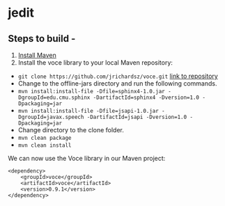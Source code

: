 jedit
==============================================

Steps to build -
---------------------------------------------

1. [Install Maven](https://maven.apache.org/install.html)
2. Install the voce library to your local Maven repository:
- ```git clone https://github.com/jrichardsz/voce.git``` [link to repository](https://github.com/jrichardsz/voce)
- Change to the offline-jars directory and run the following commands.
- ```mvn install:install-file -Dfile=sphinx4-1.0.jar -DgroupId=edu.cmu.sphinx -DartifactId=sphinx4 -Dversion=1.0 -Dpackaging=jar```
- ```mvn install:install-file -Dfile=jsapi-1.0.jar -DgroupId=javax.speech -DartifactId=jsapi -Dversion=1.0 -Dpackaging=jar```
- Change directory to the clone folder. 
- ```mvn clean package```
- ```mvn clean install```

We can now use the Voce library in our Maven project:
```
<dependency>
	<groupId>voce</groupId>
	<artifactId>voce</artifactId>
	<version>0.9.1</version>
</dependency>
```






